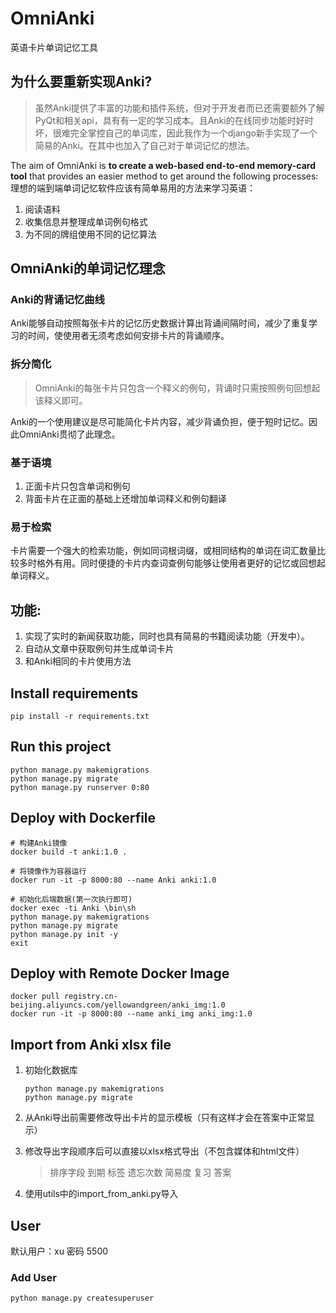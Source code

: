 # OmniAnki

英语卡片单词记忆工具

## 为什么要重新实现Anki?

> 虽然Anki提供了丰富的功能和插件系统，但对于开发者而已还需要额外了解PyQt和相关api，具有有一定的学习成本。且Anki的在线同步功能时好时坏，很难完全掌控自己的单词库，因此我作为一个django新手实现了一个简易的Anki。在其中也加入了自己对于单词记忆的想法。

The aim of OmniAnki is **to create a web-based end-to-end memory-card tool** that provides an easier method to get around the following processes:
理想的端到端单词记忆软件应该有简单易用的方法来学习英语：
1. 阅读语料
2. 收集信息并整理成单词例句格式
3. 为不同的牌组使用不同的记忆算法


## OmniAnki的单词记忆理念
### Anki的背诵记忆曲线
Anki能够自动按照每张卡片的记忆历史数据计算出背诵间隔时间，减少了重复学习的时间，使使用者无须考虑如何安排卡片的背诵顺序。

### 拆分简化
> OmniAnki的每张卡片只包含一个释义的例句，背诵时只需按照例句回想起该释义即可。

Anki的一个使用建议是尽可能简化卡片内容，减少背诵负担，便于短时记忆。因此OmniAnki贯彻了此理念。

### 基于语境
1. 正面卡片只包含单词和例句
2. 背面卡片在正面的基础上还增加单词释义和例句翻译

### 易于检索
卡片需要一个强大的检索功能，例如同词根词缀，或相同结构的单词在词汇数量比较多时格外有用。同时便捷的卡片内查词查例句能够让使用者更好的记忆或回想起单词释义。

## **功能:**
1. 实现了实时的新闻获取功能，同时也具有简易的书籍阅读功能（开发中）。
2. 自动从文章中获取例句并生成单词卡片
3. 和Anki相同的卡片使用方法

## Install requirements

```shell
pip install -r requirements.txt
```

## Run this project

```shell
python manage.py makemigrations
python manage.py migrate
python manage.py runserver 0:80
```

## Deploy with Dockerfile

~~~shell
# 构建Anki镜像
docker build -t anki:1.0 .

# 将镜像作为容器运行
docker run -it -p 8000:80 --name Anki anki:1.0

# 初始化后端数据(第一次执行即可)
docker exec -ti Anki \bin\sh
python manage.py makemigrations 
python manage.py migrate
python manage.py init -y
exit
~~~

## Deploy with Remote Docker Image

```shell
docker pull registry.cn-beijing.aliyuncs.com/yellowandgreen/anki_img:1.0
docker run -it -p 8000:80 --name anki_img anki_img:1.0
```

## Import from Anki xlsx file

1. 初始化数据库

   ```
   python manage.py makemigrations 
   python manage.py migrate
   ```

2. 从Anki导出前需要修改导出卡片的显示模板（只有这样才会在答案中正常显示）

3. 修改导出字段顺序后可以直接以xlsx格式导出（不包含媒体和html文件）

   > 排序字段	到期	标签	遗忘次数	简易度	复习	答案

4. 使用utils中的import_from_anki.py导入




## User

默认用户：xu 密码 5500

### Add User

```
python manage.py createsuperuser
```

